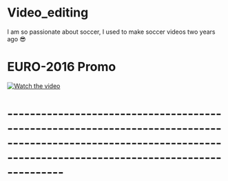 # Video_editing
I am so passionate about soccer, I used to make soccer videos two years ago 😎

# EURO-2016 Promo

[![Watch the video](https://editorial.uefa.com/resources/0253-0d801306b43e-b6eac57fa880-1000/the_clip_brings_the_uefa_euro_2016_logo_to_life.jpeg)](https://www.youtube.com/watch?v=jn-fggWzGCc)

# ------------------------------------------------------------------------------------------------------------------------------------------------------------------

